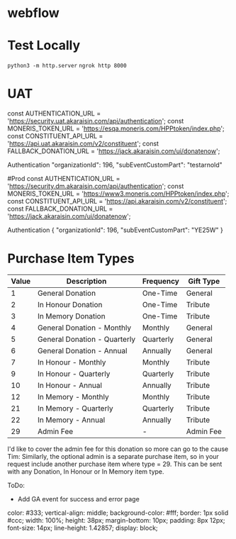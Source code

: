 # webflow


# Test Locally

`python3 -m http.server`
`ngrok http 8000`


# UAT
const AUTHENTICATION_URL = 'https://security.uat.akaraisin.com/api/authentication';
const MONERIS_TOKEN_URL = 'https://esqa.moneris.com/HPPtoken/index.php';
const CONSTITUENT_API_URL = 'https://api.uat.akaraisin.com/v2/constituent';
const FALLBACK_DONATION_URL = 'https://jack.akaraisin.com/ui/donatenow';

Authentication
"organizationId": 196,
"subEventCustomPart": "testarnold"


#Prod
const AUTHENTICATION_URL = 'https://security.dm.akaraisin.com/api/authentication';
const MONERIS_TOKEN_URL = 'https://www3.moneris.com/HPPtoken/index.php';
const CONSTITUENT_API_URL = 'https://api.akaraisin.com/v2/constituent';
const FALLBACK_DONATION_URL = 'https://jack.akaraisin.com/ui/donatenow';


Authentication
{
  "organizationId": 196,
  "subEventCustomPart": "YE25W"
}


# Purchase Item Types
| Value | Description                | Frequency | Gift Type |
|-------|----------------------------|-----------|-----------|
| 1     | General Donation           | One-Time  | General   |
| 2     | In Honour Donation         | One-Time  | Tribute   |
| 3     | In Memory Donation         | One-Time  | Tribute   |
| 4     | General Donation - Monthly | Monthly   | General   |
| 5     | General Donation - Quarterly | Quarterly | General   |
| 6     | General Donation - Annual  | Annually  | General   |
| 7     | In Honour - Monthly        | Monthly   | Tribute   |
| 9     | In Honour - Quarterly      | Quarterly | Tribute   |
| 10    | In Honour - Annual         | Annually  | Tribute   |
| 12    | In Memory - Monthly        | Monthly   | Tribute   |
| 21    | In Memory - Quarterly      | Quarterly | Tribute   |
| 22    | In Memory - Annual         | Annually  | Tribute   |
| 29    | Admin Fee                  | -         | Admin Fee |

I'd like to cover the admin fee for this donation so more can go to the cause
Tim: Similarly, the optional admin is a separate purchase item, so in your request include another purchase item where type = 29. This can be sent with any Donation, In Honour or In Memory item type.

ToDo: 
- Add GA event for success and error page


color: #333;
    vertical-align: middle;
    background-color: #fff;
    border: 1px solid #ccc;
    width: 100%;
    height: 38px;
    margin-bottom: 10px;
    padding: 8px 12px;
    font-size: 14px;
    line-height: 1.42857;
    display: block;
